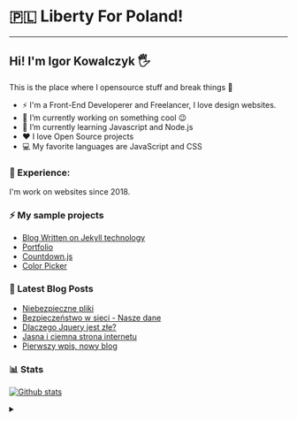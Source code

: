 # 🇵🇱 Liberty For Poland!

---

## Hi! I'm Igor Kowalczyk 🖐️ 
This is the place where I opensource stuff and break things :rofl:

- ⚡  I'm a Front-End Developerer and Freelancer, I love design websites. 
- 🔭 I’m currently working on something cool :wink:
- 🌱 I’m currently learning Javascript and Node.js
- ❤️ I love Open Source projects
- 💻 My favorite languages are JavaScript and CSS

### 💪 Experience:
I'm work on websites since 2018.

### ⚡ My sample projects

* [Blog Written on Jekyll technology](https://igorkowalczyk.github.io/blog)
* [Portfolio](https://igorkowalczyk.github.io)
* [Countdown.js](https://igorkowalczyk.github.io/countdown.js)
* [Color Picker](https://igorkowalczyk.github.io/color-picker)

### 📕 Latest Blog Posts
<!-- FEED-START -->
 - [Niebezpieczne pliki](https://igorkowalczyk.github.io/blog/internet/2020/07/27/Niebezpieczne-pliki)
- [Bezpieczeństwo w sieci - Nasze dane](https://igorkowalczyk.github.io/blog/internet/2020/01/22/Bezpiecze%C5%84stwo-w-sieci-nasze-dane)
- [Dlaczego Jquery jest złe?](https://igorkowalczyk.github.io/blog/internet/programowanie/javascript/2020/01/19/Dlaczego-Jquery-jest-z%C5%82e)
- [Jasna i ciemna strona internetu](https://igorkowalczyk.github.io/blog/internet/2019/12/28/Jasna-i-ciemna-strona-internetu)
- [Pierwszy wpis, nowy blog](https://igorkowalczyk.github.io/blog/offtop/2019/12/22/Pierwszy-wpis,-nowy-blog)
 <!-- FEED-END -->

### 📊 Stats
[![Github stats](https://readme-igorkowalczyk.vercel.app/api?username=IgorKowalczyk&show_icons=true&include_all_commits=true)](https://igorkowalczyk.github.io)
<!--[![Github stats](https://readme-igorkowalczyk.vercel.app/api?username=IgorKowalczyk&show_icons=true&include_all_commits=true&bg_color=222&title_color=fff&text_color=fff&icon_color=fff&hide_border=true)](https://igorkowalczyk.github.io)-->

<details>
 <summary>&nbsp;</summary>
 <h1>Hi ❤️</h1>
</details>
